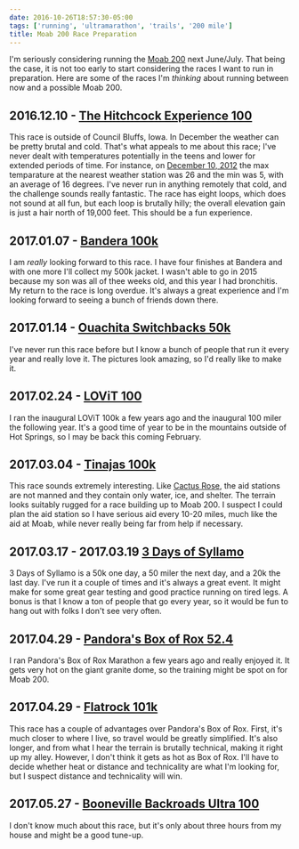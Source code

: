 ```yaml
---
date: 2016-10-26T18:57:30-05:00
tags: ['running', 'ultramarathon', 'trails', '200 mile']
title: Moab 200 Race Preparation
---
```


I'm seriously considering running the [Moab 200](http://www.grandslam200.com/moab-200.html) next June/July. That being the case, it is not too early to start considering the races I want to run in preparation. Here are some of the races I'm _thinking_ about running between now and a possible Moab 200.

## 2016.12.10 - [The Hitchcock Experience 100](http://www.irunwithgoats.org/hitchcock-hundred.html/)

This race is outside of Council Bluffs, Iowa. In December the weather can be pretty brutal and cold. That's what appeals to me about this race; I've never dealt with temperatures potentially in the teens and lower for extended periods of time. For instance, on [December 10, 2012](https://www.wunderground.com/history/airport/KCBF/2012/12/10/DailyHistory.html?req_city=Underwood&req_state=IA&req_statename=&reqdb.zip=51576&reqdb.magic=1&reqdb.wmo=99999) the max temparature at the nearest weather station was 26 and the min was 5, with an average of 16 degrees. I've never run in anything remotely that cold, and the challenge sounds really fantastic. The race has eight loops, which does not sound at all fun, but each loop is brutally hilly; the overall elevation gain is just a hair north of 19,000 feet. This should be a fun experience.

## 2017.01.07 - [Bandera 100k](http://www.tejastrails.com/bandera/)

I am _really_ looking forward to this race. I have four finishes at Bandera and with one more I'll collect my 500k jacket. I wasn't able to go in 2015 because my son was all of thee weeks old, and this year I had bronchitis. My return to the race is long overdue. It's always a great experience and I'm looking forward to seeing a bunch of friends down there.

## 2017.01.14 - [Ouachita Switchbacks 50k](https://www.facebook.com/events/1441951025820352/)

I've never run this race before but I know a bunch of people that run it every year and really love it. The pictures look amazing, so I'd really like to make it.

## 2017.02.24 - [LOViT 100](http://www.runlovit.com/)

I ran the inaugural LOViT 100k a few years ago and the inaugural 100 miler the following year. It's a good time of year to be in the mountains outside of Hot Springs, so I may be back this coming February.

## 2017.03.04 - [Tinajas 100k](http://www.tejastrails.com/tinajas/)

This race sounds extremely interesting. Like [Cactus Rose](http://www.tejastrails.com/cactus-rose/), the aid stations are not manned and they contain only water, ice, and shelter. The terrain looks suitably rugged for a race building up to Moab 200. I suspect I could plan the aid station so I have serious aid every 10-20 miles, much like the aid at Moab, while never really being far from help if necessary.

## 2017.03.17 - 2017.03.19 [3 Days of Syllamo](http://www.syllamo.org/3days/)

3 Days of Syllamo is a 50k one day, a 50 miler the next day, and a 20k the last day. I've run it a couple of times and it's always a great event. It might make for some great gear testing and good practice running on tired legs. A bonus is that I know a ton of people that go every year, so it would be fun to hang out with folks I don't see very often.

## 2017.04.29 - [Pandora's Box of Rox 52.4](http://www.tejastrails.com/pandora/)

I ran Pandora's Box of Rox Marathon a few years ago and really enjoyed it. It gets very hot on the giant granite dome, so the training might be spot on for Moab 200.

## 2017.04.29 - [Flatrock 101k](http://www.flatrock101.com/)

This race has a couple of advantages over Pandora's Box of Rox. First, it's much closer to where I live, so travel would be greatly simplified. It's also longer, and from what I hear the terrain is brutally technical, making it right up my alley. However, I don't think it gets as hot as Box of Rox. I'll have to decide whether heat or distance and technicality are what I'm looking for, but I suspect distance and technicality will win.

## 2017.05.27 - [Booneville Backroads Ultra 100](http://boonevillebackroadsultra.com/)

I don't know much about this race, but it's only about three hours from my house and might be a good tune-up.
